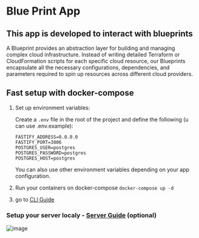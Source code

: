 # Blue Print App

## This app is developed to interact with blueprints

A Blueprint provides an abstraction layer for building and managing complex cloud infrastructure.
Instead of writing detailed Terraform or CloudFormation scripts for each specific cloud resource, our Blueprints encapsulate all the necessary configurations, dependencies, and parameters required to spin up resources across different cloud providers.

## Fast setup with docker-compose

1. Set up environment variables:

   Create a `.env` file in the root of the project and define the following (u can use .env.example):

    ```env
    FASTIFY_ADDRESS=0.0.0.0
    FASTIFY_PORT=3006
    POSTGRES_USER=postgres
    POSTGRES_PASSWORD=postgres
    POSTGRES_HOST=postgres
    ```

   You can also use other environment variables depending on your app configuration.

2. Run your containers on docker-compose ```docker-compose up -d```
3. go to [CLI Guide](./cli/README.md)


### Setup your server localy - [Server Guide](./server/README.md) (optional)

![image](https://github.com/user-attachments/assets/79255c9d-5d3c-4f14-b4e6-4208d5d8d02d)
